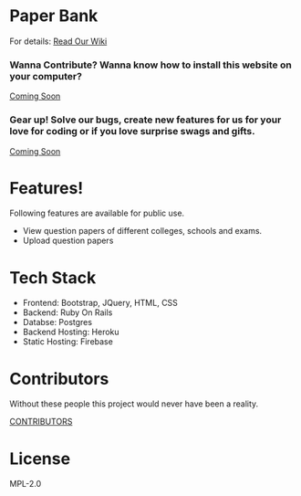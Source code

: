 # Paper Bank

For details:  [Read Our Wiki](https://github.com/Manan-YMCA/Paper-Bank/wiki)

### Wanna Contribute? Wanna know how to install this website on your computer? 
[Coming Soon](https://github.com/Manan-YMCA/Paper-Bank/)

### Gear up! Solve our bugs, create new features for us for your love for coding or if you love surprise swags and gifts.
[Coming Soon](https://github.com/Manan-YMCA/Paper-Bank/)

# Features!

Following features are available for public use.

  - View question papers of different colleges, schools and exams.
  - Upload question papers


# Tech Stack 

* Frontend: Bootstrap, JQuery, HTML, CSS
* Backend: Ruby On Rails
* Databse: Postgres
* Backend Hosting: Heroku
* Static Hosting: Firebase


# Contributors
Without these people this project would never have been a reality.

[CONTRIBUTORS](https://github.com/Manan-YMCA/Paper-Bank/graphs/contributors)


# License

MPL-2.0

